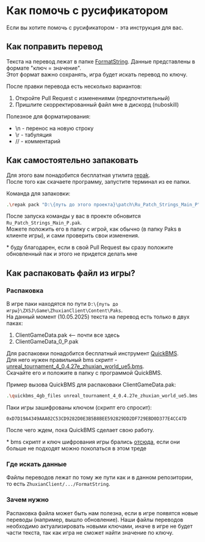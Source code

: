 # Как помочь с русификатором

Если вы хотите помочь с русификатором - эта инструкция для вас.

## Как поправить перевод

Текста на перевод лежат в папке [FormatString](../patch/Ru_Patch_Strings_Main_P/ZhuxianClient/gamedata/client/FormatString). 
Данные представлены в формате "ключ = значение". 
<br>Этот формат важно сохранять, игра будет искать перевод по ключу.

После правки перевода есть несколько вариантов:
1. Откройте Pull Request с изменениями (предпочтительный)
2. Пришлите скорректированный файл мне в дискорд (nuboskill)

Полезное для форматирования:
- \n - перенос на новую строку
- \r - табуляция
- // - комментарий

## Как самостоятельно запаковать

Для этого вам понадобится бесплатная утилита [repak](https://github.com/trumank/repak).
<br>После того как скачаете программу, запустите терминал из ее папки.

Команда для запаковки:
```bash
.\repak pack "D:\{путь до этого проекта}\patch\Ru_Patch_Strings_Main_P"
```

После запуска команды у вас в проекте обновится `Ru_Patch_Strings_Main_P.pak`.
<br>Можете положить его в папку с игрой, как обычно (в папку Paks в клиенте игры), 
и сами проверить свои изменения.

\* буду благодарен, если в свой Pull Request вы сразу положите обновленный пак 
и этого не придется делать мне

## Как распаковать файл из игры?

### Распаковка

В игре паки находятся по пути `D:\{путь до игры}\ZXSJ\Game\ZhuxianClient\Content\Paks`.
<br>На данный момент (10.05.2025) текста на перевод есть только в двух паках:
1. ClientGameData.pak <-- почти все здесь
2. ClientGameData_0_P.pak

Для распаковки понадобится бесплатный инструмент [QuickBMS](https://aluigi.altervista.org/quickbms.htm).
<br>Для него нужен правильный bms скрипт - [unreal_tournament_4_0.4.27e_zhuxian_world_ue5.bms](unreal_tournament_4_0.4.27e_zhuxian_world_ue5.bms). 
<br>Скачайте его и положите в папку с программой QuickBMS.

Пример вызова QuickBMS для распаковаки ClientGameData.pak:
```bash
.\quickbms_4gb_files unreal_tournament_4_0.4.27e_zhuxian_world_ue5.bms "D:\{путь до игры}\ZXSJ\Game\ZhuxianClient\Content\Paks\ClientGameData.pak" "D:\{куда распаковать}\ClientGameData"
```

Паки игры зашифрованы ключом (скрипт его спросит): 
```
0xD7D19A4349AAA02C53CD9282D0E3B5B8BEE592829DD2DF729EBD0D377E4CC47D
```

После чего ждем, пока QuickBMS сделает свою работу.

\* bms скрипт и ключ шифрования игры брались [отсюда](https://cs.rin.ru/forum/viewtopic.php?f=10&t=100672), если они больше не подходят можно покопаться в этом треде

### Где искать данные

Файлы переводов лежат по тому же пути как и в данном репозитории, то есть `ZhuxianClient/.../FormatString`.

### Зачем нужно

Распаковка файла может быть нам полезна, если в игре появятся новые переводы (например, вышло обновление). 
Наши файлы переводов необходимо актуализировать новыми ключами, иначе в игре не будет части текста, 
так как игра не сможет найти значение по ключу.
